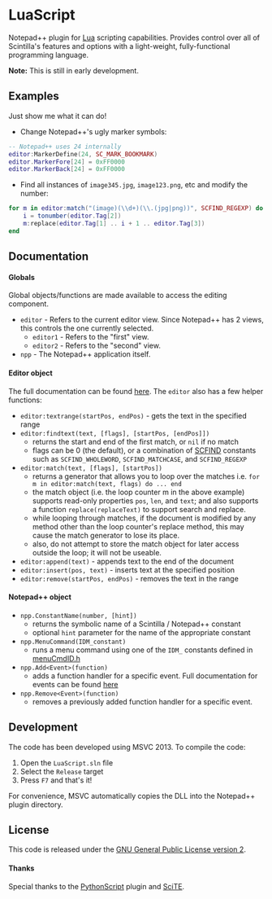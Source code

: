 # LuaScript
Notepad++ plugin for [Lua](http://www.lua.org/) scripting capabilities. Provides control over all of Scintilla's features and options with a light-weight, fully-functional programming language.

**Note:** This is still in early development.

## Examples
Just show me what it can do!

- Change Notepad++'s ugly marker symbols:
```lua
-- Notepad++ uses 24 internally
editor:MarkerDefine(24, SC_MARK_BOOKMARK)
editor.MarkerFore[24] = 0xFF0000
editor.MarkerBack[24] = 0xFF0000
```

- Find all instances of `image345.jpg`, `image123.png`, etc and modify the number:
```lua
for m in editor:match("(image)(\\d+)(\\.(jpg|png))", SCFIND_REGEXP) do
    i = tonumber(editor.Tag[2])
    m:replace(editor.Tag[1] .. i + 1 .. editor.Tag[3])
end
```

## Documentation
#### Globals
Global objects/functions are made available to access the editing component.
- `editor` - Refers to the current editor view. Since Notepad++ has 2 views, this controls the one currently selected.
  - `editor1` - Refers to the "first" view.
  - `editor2` - Refers to the "second" view.
- `npp` - The Notepad++ application itself.

#### Editor object
The full documentation can be found [here](/doc/editor.md). The `editor` also has a few helper functions:
- `editor:textrange(startPos, endPos)` - gets the text in the specified range
- `editor:findtext(text, [flags], [startPos, [endPos]])`
  - returns the start and end of the first match, or `nil` if no match
  - flags can be 0 (the default), or a combination of [SCFIND](http://www.scintilla.org/ScintillaDoc.html#searchFlags) constants such as `SCFIND_WHOLEWORD`, `SCFIND_MATCHCASE`, and `SCFIND_REGEXP`
- `editor:match(text, [flags], [startPos])`
  - returns a generator that allows you to loop over the matches i.e. `for m in editor:match(text, flags) do ... end`
  - the match object (i.e. the loop counter m in the above example) supports read-only properties `pos`, `len`, and `text`; and also supports a function `replace(replaceText)` to support search and replace.
  - while looping through matches, if the document is modified by any method other than the loop counter's replace method, this may cause the match generator to lose its place.
  - also, do not attempt to store the match object for later access outside the loop; it will not be useable.
- `editor:append(text)` - appends text to the end of the document
- `editor:insert(pos, text)` - inserts text at the specified position
- `editor:remove(startPos, endPos)` - removes the text in the range

#### Notepad++ object
- `npp.ConstantName(number, [hint])`
  - returns the symbolic name of a Scintilla / Notepad++ constant
  - optional `hint` parameter for the name of the appropriate constant
- `npp.MenuCommand(IDM_constant)`
  - runs a menu command using one of the `IDM_` constants defined in [menuCmdID.h](/Npp/menuCmdID.h)
- `npp.Add<Event>(function)`
  - adds a function handler for a specific event. Full documentation for events can be found [here](/doc/events.md)
- `npp.Remove<Event>(function)`
  - removes a previously added function handler for a specific event.

## Development
The code has been developed using MSVC 2013. To compile the code:

1. Open the `LuaScript.sln` file
2. Select the `Release` target
3. Press `F7` and that's it!

For convenience, MSVC automatically copies the DLL into the Notepad++ plugin directory. 

## License
This code is released under the [GNU General Public License version 2](http://www.gnu.org/licenses/gpl-2.0.txt).

#### Thanks
Special thanks to the [PythonScript](https://github.com/bruderstein/PythonScript) plugin and [SciTE](http://www.scintilla.org/SciTE.html).
